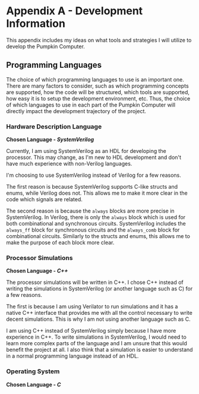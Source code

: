 # Appendix A - Development Information

This appendix includes my ideas on what tools and strategies I will utilize to
develop the Pumpkin Computer.

## Programming Languages

The choice of which programming languages to use is an important one. There are many
factors to consider, such as which programming concepts are supported, how the code
will be structured, which tools are supported, how easy it is to setup the development
environment, etc. Thus, the choice of which languages to use in each part of the
Pumpkin Computer will directly impact the development trajectory of the project.

### Hardware Description Language

__Chosen Language - _SystemVerilog___

Currently, I am using SystemVerilog as an HDL for developing the processor. This may
change, as I'm new to HDL development and don't have much experience with non-Verilog
languages.

I'm choosing to use SystemVerilog instead of Verilog for a few reasons.

The first reason is because SystemVerilog supports C-like structs and enums, while Verilog
does not. This allows me to make it more clear in the code which signals are related.

The second reason is because the `always` blocks are more precise in SystemVerilog. In
Verilog, there is only the `always` block which is used for both combinational
and synchronous circuits. SystemVerilog includes the `always_ff` block for synchronous
circuits and the `always_comb` block for combinational circuits. Similarly to the structs
and enums, this allows me to make the purpose of each block more clear.

### Processor Simulations

__Chosen Language - _C++___

The processor simulations will be written in C++. I chose C++ instead of writing the
simulations in SystemVerilog (or another language such as C) for a few reasons.

The first is because I am using Verilator to run simulations and it has a native C++
interface that provides me with all the control necessary to write decent simulations.
This is why I am not using another language such as C.

I am using C++ instead of SystemVerilog simply because I have more experience in C++.
To write simulations in SystemVerilog, I would need to learn more complex parts of the
language and I am unsure that this would benefit the project at all. I also think that
a simulation is easier to understand in a normal programming language instead of an HDL.

### Operating System

__Chosen Language - _C___

